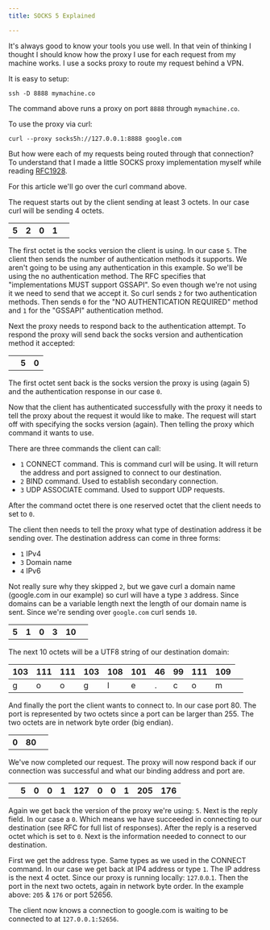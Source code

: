 ```yaml
---
title: SOCKS 5 Explained

---
```


It's always good to know your tools you use well. In that vein of thinking I
thought I should know how the proxy I use for each request from my machine
works. I use a socks proxy to route my request behind a VPN.

It is easy to setup:

```shell
ssh -D 8888 mymachine.co
```
The command above runs a proxy on port `8888` through `mymachine.co`.

To use the proxy via curl:

```shell
curl --proxy socks5h://127.0.0.1:8888 google.com
```

But how were each of my requests being routed through that connection? To
understand that I made a little SOCKS proxy implementation myself while
reading [RFC1928](https://www.ietf.org/rfc/rfc1928.txt).

For this article we'll go over the curl command above.

The request starts out by the client sending at least 3 octets. In our case
curl will be sending 4 octets.

<table>
  <th>5</th>
  <th>2</th>
  <th>0</th>
  <th>1</th>
  <td class='ion-arrow-right-a'></td>
</table>

The first octet is the socks version the client is using. In our case `5`.
The client then sends the number of authentication methods it supports. We
aren't going to be using any authentication in this example. So we'll be using
the no authentication method. The RFC specifies that "implementations MUST
support GSSAPI". So even though we're not using it we need to send that we
accept it. So curl sends `2` for two authentication methods. Then sends `0` for
the "NO AUTHENTICATION REQUIRED" method and `1` for the "GSSAPI"
authentication method.

Next the proxy needs to respond back to the authentication attempt. To respond
the proxy will send back the socks version and authentication method it
accepted:

<table class='reply'>
  <td class='ion-arrow-left-a'></td>
  <th>5</th>
  <th>0</th>
</table>

The first octet sent back is the socks version the proxy is using (again 5) and
the authentication response in our case `0`.

Now that the client has authenticated successfully with the proxy it needs to tell
the proxy about the request it would like to make. The request will start off with
specifying the socks version (again). Then telling the proxy which command
it wants to use.

There are three commands the client can call:

* `1` CONNECT command. This is command curl will be using. It will return the
address and port assigned to connect to our destination.
* `2` BIND command. Used to establish secondary connection.
* `3` UDP ASSOCIATE command. Used to support UDP requests.

After the command octet there is one reserved octet that the client needs
to set to `0`.

The client then needs to tell the proxy what type of destination address it be
sending over. The destination address can come in three forms:

* `1` IPv4
* `3` Domain name
* `4` IPv6

Not really sure why they skipped `2`, but we gave curl a domain name
(google.com in our example) so curl will have a type `3` address. Since domains
can be a variable length next the length of our domain name is sent.
Since we're sending over `google.com` curl sends `10`.

<table>
  <th>5</th>
  <th>1</th>
  <th>0</th>
  <th>3</th>
  <th>10</th>
  <td class='ion-arrow-right-a'></td>
</table>

The next 10 octets will be a UTF8 string of our destination domain:

<table><thead>
<tr>
  <th >103</th>
  <th >111</th>
  <th >111</th>
  <th >103</th>
  <th >108</th>
  <th >101</th>
  <th >46</th>
  <th >99</th>
  <th >111</th>
  <th >109</th>
  <td class='ion-arrow-right-a'></td>
</tr>
</thead><tbody>
<tr>
  <td >g</td>
  <td >o</td>
  <td >o</td>
  <td >g</td>
  <td >l</td>
  <td >e</td>
  <td >.</td>
  <td >c</td>
  <td >o</td>
  <td >m</td>
  <td > </td>
</tr>
</tbody></table>

<p>And finally the port the client wants to connect to. In our case port 80.
The port is represented by two octets since a port can be larger than 255.
The two octets are in network byte order (big endian).</p>

<table>
  <th>0</th>
  <th>80</th>
  <td class='ion-arrow-right-a'></td>
</table>

We've now completed our request. The proxy will now respond back if our
connection was successful and what our binding address and port are.

<table class='reply'>
  <td class='ion-arrow-left-a'></td>
  <th>5</th>
  <th>0</th>
  <th>0</th>
  <th>1</th>
  <th>127</th>
  <th>0</th>
  <th>0</th>
  <th>1</th>
  <th>205</th>
  <th>176</th>
</table>

Again we get back the version of the proxy we're using: `5`. Next is the
reply field. In our case a `0`. Which means we have succeeded in connecting to
our destination (see RFC for full list of responses). After the reply is a
reserved octet which is set to `0`. Next is the information needed to connect
to our destination.

First we get the address type. Same types as we used in the CONNECT command. In
our case we get back at IP4 address or type `1`. The IP address is the next 4
octet. Since our proxy is running locally: `127`.`0`.`0`.`1`. Then the port
in the next two octets, again in network byte order. In the example above:
`205` & `176` or port 52656.

The client now knows a connection to google.com is waiting to be connected to
at `127.0.0.1:52656`.

